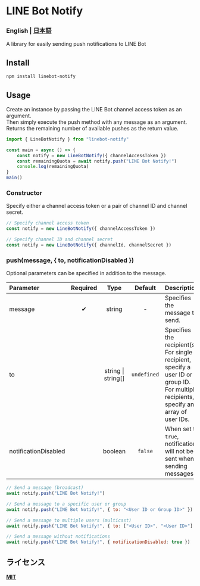 # LINE Bot Notify

### **English** | [**日本語**](README.ja.md)

A library for easily sending push notifications to LINE Bot  



## Install

```sh
npm install linebot-notify
```



## Usage

Create an instance by passing the LINE Bot channel access token as an argument.  
Then simply execute the push method with any message as an argument.  
Returns the remaining number of available pushes as the return value.  

```js
import { LineBotNotify } from "linebot-notify"

const main = async () => {
	const notify = new LineBotNotify({ channelAccessToken })
	const remainingQuota = await notify.push("LINE Bot Notify!")
	console.log(remainingQuota)
}
main()
```

### Constructor

Specify either a channel access token or a pair of channel ID and channel secret.  

```js
// Specify channel access token
const notify = new LineBotNotify({ channelAccessToken })

// Specify channel ID and channel secret
const notify = new LineBotNotify({ channelId, channelSecret })
```

### push(message, { to, notificationDisabled })

Optional parameters can be specified in addition to the message.  

|Parameter|Required|Type|Default|Description|
|:--|:-:|:-:|:-:|:--|
|message|✔|string|-|Specifies the message to send.|
|to||string \| string[] |`undefined`|Specifies the recipient(s).<br>For single recipient, specify a user ID or group ID. For multiple recipients, specify an array of user IDs.|
|notificationDisabled||boolean|`false`|When set to `true`, notifications will not be sent when sending messages.|

```js
// Send a message (broadcast)
await notify.push("LINE Bot Notify!")

// Send a message to a specific user or group
await notify.push("LINE Bot Notify!", { to: "<User ID or Group ID>" })

// Send a message to multiple users (multicast)
await notify.push("LINE Bot Notify!", { to: ["<User ID>", "<User ID>"] })

// Send a message without notifications
await notify.push("LINE Bot Notify!", { notificationDisabled: true })
```



## ライセンス

[**MIT**](LICENSE)


